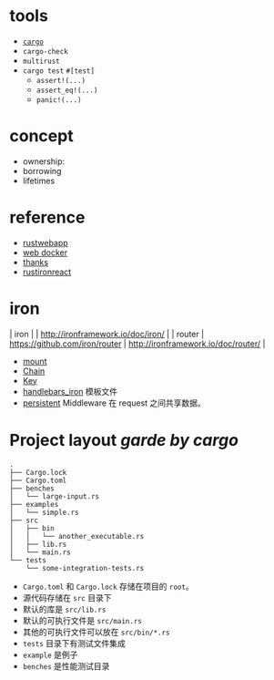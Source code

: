 
# tools

+ [`cargo`](http://doc.crates.io/manifest.html)
+ `cargo-check`
+ `multirust`
+ `cargo test` `#[test]`
  - `assert!(...)`
  - `assert_eq!(...)`
  - `panic!(...)`

# concept

+ ownership: 
+ borrowing
+ lifetimes

# reference

+ [rustwebapp](https://github.com/superlogical/rustwebapp)
+ [web docker](https://github.com/clementmiao/website-rocket)
+ [thanks](https://github.com/rust-lang-nursery/thanks)
+ [rustironreact](https://github.com/cmsd2/rust-iron-react-webpack)

# iron

| iron |  | http://ironframework.io/doc/iron/ |
| router | https://github.com/iron/router | http://ironframework.io/doc/router/ |
+ [mount]()
+ [Chain]()
+ [Key]()
+ [handlebars_iron]()  模板文件
+ [persistent](http://ironframework.io/doc/persistent/) Middleware 在 request 之间共享数据。

# Project layout _garde by cargo_

```
.
├── Cargo.lock
├── Cargo.toml
├── benches
│   └── large-input.rs
├── examples
│   └── simple.rs
├── src
│   ├── bin
│   │   └── another_executable.rs
│   ├── lib.rs
│   └── main.rs
└── tests
    └── some-integration-tests.rs
```

+ `Cargo.toml` 和 `Cargo.lock` 存储在项目的 `root`。
+ 源代码存储在 `src` 目录下
+ 默认的库是 `src/lib.rs`
+ 默认的可执行文件是 `src/main.rs`
+ 其他的可执行文件可以放在 `src/bin/*.rs`
+ `tests` 目录下有测试文件集成
+ `example` 是例子
+ `benches` 是性能测试目录
